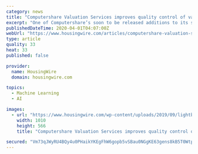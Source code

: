 ```yaml
---
category: news
title: "Computershare Valuation Services improves quality control of valuation photo reviews with AI and machine learning"
excerpt: "One of Computershare’s soon to be released additions to its suite of valuation solutions is the use of artificial intelligence (AI) and machine learning (ML) in the review of photos within its reports. Traditionally, the photos included in valuation reports are reviewed for quality by a human reviewer. While this provides a basic level of ..."
publishedDateTime: 2020-04-01T04:07:00Z
webUrl: "https://www.housingwire.com/articles/computershare-valuation-services-improves-quality-control-of-valuation-photo-reviews-with-ai-and-machine-learning/"
type: article
quality: 33
heat: 33
published: false

provider:
  name: HousingWire
  domain: housingwire.com

topics:
  - Machine Learning
  - AI

images:
  - url: "https://www.housingwire.com/wp-content/uploads/2019/09/lightbulb_tech_concept-7.jpg"
    width: 1010
    height: 566
    title: "Computershare Valuation Services improves quality control of valuation photo reviews with AI and machine learning"

secured: "Vm73qJWyRU4BQy4u0PHaikYKEgFhW6gopb5vSBau0NGgKE63gens8kB5T0Wtpwis65jKPDIfyz7r16faot75M4GsF4562QKMjTmN9cxLq9WSCxDV1edTaBp+cjxE1W0EJCCJLA7dXR729w3X3j4c3U2qyJEVgZBX02ad4DUj0l/5AWOTXWZcpYXCHlIgsOQxTPcRUNxpl1fPKyKP4VFx0+O0CZ7BH+OJhJLl+b1SNEwkzHNTVTpckGK8dd6m7qvwFOLKM4VnzF6ZHUEfrbomBv0n5VwPUW1978jtePbxAJp/XVlDjv/GmtUFdtzk7rOc3asxSdNroUdEO3M4y5LsEJzcY7/cpsAjRQ9IkPXwYE9pJY01sM4RSrYJ1y7NLxhW4xA1FQtHTvl+FfS17uOAOwA0s6prYFAco97tGRjzx6TujCGyjZtOnnG8V0grwQVNuAdjG+Q1lh+ieMS2iztlgk+XwiWpI01gSkeeAxmsEOE=;GEQmXlmNF3eKS7hQ+vFDOQ=="
---
```


